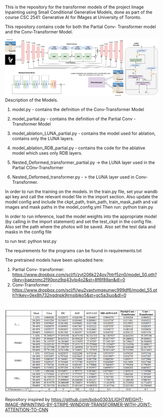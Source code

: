 This is the repository for the transformer models of the project Image Inpainting using Small Conditional Generative Models, done as part of the course CSC 2541: Generative AI for IMages at University of Toronto.

This repository contains code for both the Partial Conv- Transformer model and the Conv-Transformer Model. 

![Architecture of the Partial COnv-Transformer](images/transformer_inpaint.svg)
Description of the Models.

1. model.py - contains the definition of the Conv-Transformer Model
2. model_partial.py - contains the definition of the Partial Conv - Transformer Model
3. model_ablation_LUNA_partial.py - contains the model used for ablation, contains only the LUNA layers.
4. model_ablation_RDB_partial.py - contains the code for the ablative model which uses only RDB layers.

5. Nested_Deformed_transformer_partial.py -> the LUNA layer used in the Partial COnv-Transformer
6. Nested_Deformed_transformer.py - > the LUNA layer used in Conv- Transformer.

In order to run the training on the models.
In the train.py file, set your wandb api key and call the relevant model file in the import section. Also update the model config and include the ckpt_path, train_path, train_mask_path and val images and mask paths in the model_config.yml
Then run:  python train.py


In order to run inference, load the model weights into the appropriate model (by calling in the import statement) and set the test_ckpt in the config file. Also set the path where the photos will be saved. Also set the test data and masks in the config file

to run test: python test.py

The requirements for the programs can be found in requirements.txt

The pretrained models have been uploaded here: 
1. Partial Conv- transformer: https://www.dropbox.com/scl/fi/zyt206k224ov7htrf5zn0/model_50.pth?rlkey=baeznmc2f90pnz9qj43vlp4o2&st=8f6f89an&dl=0
2. Conv-Transformer : https://www.dropbox.com/scl/fi/wu2vaxtvmqeunwc999df6/model_55.pth?rlkey=0ex8h732ngdnpk9jrnsibjko5&st=gc5a3iuo&dl=0

![Experiment Results](images/image.png)


Repository inspired by https://github.com/bobo0303/LIGHTWEIGHT-IMAGE-INPAINTING-BY-STRIPE-WINDOW-TRANSFORMER-WITH-JOINT-ATTENTION-TO-CNN